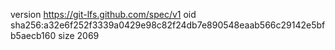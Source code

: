 version https://git-lfs.github.com/spec/v1
oid sha256:a32e6f252f3339a0429e98c82f24db7e890548eaab566c29142e5bfb5aecb160
size 2069
